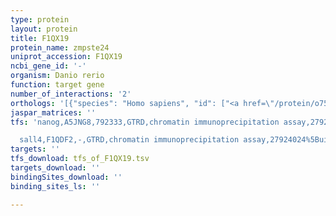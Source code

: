 ```yaml
---
type: protein
layout: protein
title: F1QX19
protein_name: zmpste24
uniprot_accession: F1QX19
ncbi_gene_id: '-'
organism: Danio rerio
function: target gene
number_of_interactions: '2'
orthologs: '[{"species": "Homo sapiens", "id": ["<a href=\"/protein/o75844\">O75844</a>"]}, {"species": "Mus musculus", "id": ["<a href=\"/protein/q80w54\">Q80W54</a>"]}, {"species": "Rattus norvegicus", "id": ["<a href=\"/protein/d4a5k6\">D4A5K6</a>"]}, {"species": "Drosophila melanogaster", "id": ["<a href=\"/protein/q7k172\">Q7K172</a>"]}, {"species": "Caenorhabditis elegans", "id": ["<a href=\"/protein/q9xve5\">Q9XVE5</a>"]}, {"species": "Saccharomyces cerevisiae", "id": ["<a href=\"/protein/p47154\">P47154</a>"]}]'
jaspar_matrices: ''
tfs: 'nanog,A5JNG8,792333,GTRD,chromatin immunoprecipitation assay,27924024%5Buid%5D,No

  sall4,F1QDF2,-,GTRD,chromatin immunoprecipitation assay,27924024%5Buid%5D,No'
targets: ''
tfs_download: tfs_of_F1QX19.tsv
targets_download: ''
bindingSites_download: ''
binding_sites_ls: ''

---
```

